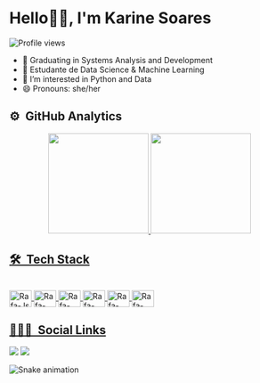 <h1 align="left">Hello👋🏽, I'm Karine Soares</h1>

<p align="left"> <img src="https://komarev.com/ghpvc/?username=karinesft&color=green" alt="Profile views" /></p>


- 🔭 Graduating in Systems Analysis and Development
- 🌱 Estudante de Data Science & Machine Learning
- 👀 I’m interested in  Python and Data
- 😄 Pronouns: she/her

## ⚙️ &nbsp;GitHub Analytics
<div align="center">
  
   <a href="https://github.com/karinesf">
  <img height="180em" src="https://github-readme-stats.vercel.app/api?username=karinesf&show_icons=true&theme=synthwave&include_all_commits=true&count_private=true"/>
  <img height="180em" src="https://github-readme-stats.vercel.app/api/top-langs/?username=karinesf&layout=compact&langs_count=7&theme=synthwave"/>
</div>
  
   ## 🛠 &nbsp;Tech Stack
  
  <div style="display: inline_block"><br>
  <img align="center" alt="Rafa-Js" height="30" width="40" src="https://cdn.jsdelivr.net/gh/devicons/devicon/icons/python/python-original.svg">
   <img align="center" alt="Rafa-CSS" height="30" width="40" src="https://cdn.jsdelivr.net/gh/devicons/devicon/icons/postgresql/postgresql-original.svg">
    <img align="center" alt="Rafa-CSS" height="30" width="40" src="https://cdn.jsdelivr.net/gh/devicons/devicon/icons/git/git-original.svg">
    <img align="center" alt="Rafa-CSS" height="30" width="40" src="https://cdn.jsdelivr.net/gh/devicons/devicon/icons/github/github-original.svg">
     <img align="center" alt="Rafa-CSS" height="30" width="40" src="https://cdn.jsdelivr.net/gh/devicons/devicon/icons/pandas/pandas-original.svg">
    <img align="center" alt="Rafa-CSS" height="30" width="40" src="https://cdn.jsdelivr.net/gh/devicons/devicon/icons/matlab/matlab-original.svg">
    
</div>
  
  ## 👨🏽‍🦲 &nbsp;Social Links
  
  <div> 
     <a href="https://www.linkedin.com/in/karine-soares/" target="_blank"><img src="https://img.shields.io/badge/-LinkedIn-%230077B5?style=for-the-       badge&logo=linkedin&logoColor=white" target="_blank"></a> 
      <a href = "karineknd2@gmail.com"><img src="https://img.shields.io/badge/-Gmail-%23333?style=for-the-badge&logo=gmail&logoColor=white" target="_blank"></a>
     
   
    
  </div>
  
  ![Snake animation](https://github.com/karinesf/karinesf/blob/output/github-contribution-grid-snake.svg)
